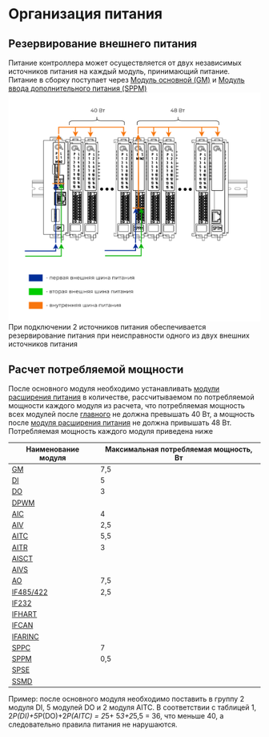 # Организация питания
## Резервирование внешнего питания
Питание контроллера может осуществляется от двух независимых источников питания на каждый модуль, принимающий питание.
Питание в сборку поступает через [Модуль основной (GM)](GM.md) и [Модуль ввода дополнительного питания (SPPM)](SPPM.md)
![alt text](../img/power/power_1.png)
При подключении 2 источников питания обеспечивается резервирование питания при неисправности одного из двух внешних источников питания
## Расчет потребляемой мощности

После основного модуля необходимо устанавливать [модули расширения питания](SPPM.md) в количестве, рассчитываемом по потребляемой мощности каждого модуля из расчета, что потребляемая мощность всех модулей после [главного](GM.md) не должна превышать 40 Вт, а мощность после [модуля расширения питания](SPPM.md) не должна привышать 48  Вт. Потребляемая мощность каждого модуля приведена ниже

| Наименование модуля |	Максимальная потребляемая мощность, Вт |
|---------------------|----------------------------------------|
| [GM](GM.md)	      | 7,5                                    |
| [DI](DI.md)         | 5                                      |
| [DO](DO.md)	      | 3                                      |
| [DPWM](DPWM.md)     |                                        |
| [AIC](AIC.md)       | 4                                      |
| [AIV](AIV.md)	      | 2,5                                    |
| [AITC](AITC.md)	  | 5,5                                    |
| [AITR](AITR.md)     | 3                                      |
| [AISCT](AISCT.md)   |                                        |
| [AIVS](AIVS.md)     |                                        |
| [AO](AO.md)	      | 7,5                                    |
| [IF485/422](IF485_422.md) | 2,5                              |
| [IF232](IF232.md)   |                                        |
| [IFHART](IFHART.md) |                                        |
| [IFCAN](IFCAN.md)   |                                        |
| [IFARINC](IFARINC.md)|                                       |
| [SPPC](SPPC.md)	  | 7                                      |
| [SPPM](SPPM.md)	  | 0,5                                    |
| [SPSE](SPSE.md)     |                                        |
| [SSMD](SSMD.md)     |                                        |


Пример: после основного модуля необходимо поставить в группу 2 модуля DI, 5 модулей DO и 2 модуля AITC. 
В соответствии с таблицей 1, 
2*P(DI)+5*Р(DO)+2*Р(AITC) = 2*5+ 5*3+2*5,5 = 36,
что меньше 40, а следовательно правила питания не нарушаются.
